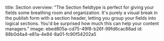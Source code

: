 title: Section
overview: "The Section fieldtype is perfect for giving your fields some breathing room and organization. It's purely a visual break in the publish form with a section header, letting you group your fields into logical sections. You'd be surprised how much this can help your content managers."
image: ebed805a-cd75-49f8-b26f-99fd6cac88ad
id: 88b0d4a4-e81a-4e84-8a01-fc90f54202a5
